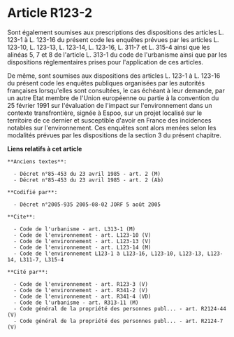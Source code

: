# Article R123-2

Sont également soumises aux prescriptions des dispositions des articles L. 123-1 à L. 123-16 du présent code les enquêtes
prévues par les articles L. 123-10, L. 123-13, L. 123-14, L. 123-16, L. 311-7 et L. 315-4 ainsi que les alinéas 5, 7 et 8 de
l'article L. 313-1 du code de l'urbanisme ainsi que par les dispositions réglementaires prises pour l'application de ces
articles.

De même, sont soumises aux dispositions des articles L. 123-1 à L. 123-16 du présent code les enquêtes publiques organisées
par les autorités françaises lorsqu'elles sont consultées, le cas échéant à leur demande, par un autre Etat membre de l'Union
européenne ou partie à la convention du 25 février 1991 sur l'évaluation de l'impact sur l'environnement dans un contexte
transfrontière, signée à Espoo, sur un projet localisé sur le territoire de ce dernier et susceptible d'avoir en France des
incidences notables sur l'environnement. Ces enquêtes sont alors menées selon les modalités prévues par les dispositions de
la section 3 du présent chapitre.

**Liens relatifs à cet article**

	**Anciens textes**:

	  - Décret n°85-453 du 23 avril 1985 - art. 2 (M)
	  - Décret n°85-453 du 23 avril 1985 - art. 2 (Ab)

	**Codifié par**:

	  - Décret n°2005-935 2005-08-02 JORF 5 août 2005

	**Cite**:

	  - Code de l'urbanisme - art. L313-1 (M)
	  - Code de l'environnement - art. L123-10 (V)
	  - Code de l'environnement - art. L123-13 (V)
	  - Code de l'environnement - art. L123-14 (M)
	  - Code de l'environnement L123-1 à L123-16, L123-10, L123-13, L123-14, L311-7, L315-4

	**Cité par**:

	  - Code de l'environnement - art. R123-3 (V)
	  - Code de l'environnement - art. R341-2 (V)
	  - Code de l'environnement - art. R341-4 (VD)
	  - Code de l'urbanisme - art. R313-11 (M)
	  - Code général de la propriété des personnes publ... - art. R2124-44 (V)
	  - Code général de la propriété des personnes publ... - art. R2124-7 (V)
